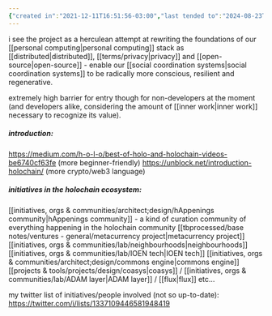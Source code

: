 ```yaml
---
{"created in":"2021-12-11T16:51:56-03:00","last tended to":"2024-08-23T17:44:46-03:00","tags":["technology","web3","distributedsystems","regeneration","socialoperatingsystems","design","lab","datamanagement","open-source","tool","initiative"],"relevancescore":95,"dg-publish":true,"permalink":"/initiatives-orgs-and-communities/lab/holochain/","dgPassFrontmatter":true,"created":"2021-12-11T16:51:56.443-03:00","updated":"2024-09-07T21:15:02.099-03:00"}
---
```


i see the project as a herculean attempt at rewriting the foundations of our [[personal computing\|personal computing]] stack as [[distributed\|distributed]], [[terms/privacy\|privacy]] and [[open-source\|open-source]] - enable our [[social coordination systems\|social coordination systems]] to be radically more conscious, resilient and regenerative.

extremely high barrier for entry though for non-developers at the moment (and developers alike, considering the amount of [[inner work\|inner work]] necessary to recognize its value).

##### introduction:

https://medium.com/h-o-l-o/best-of-holo-and-holochain-videos-be6740cf63fe (more beginner-friendly)
https://unblock.net/introduction-holochain/ (more crypto/web3 language)

##### initiatives in the holochain ecosystem:

[[initiatives, orgs & communities/architect;design/hAppenings community\|hAppenings community]] - a kind of curation community of everything happening in the holochain community
[[tbprocessed/base notes/ventures - general/metacurrency project\|metacurrency project]]
[[initiatives, orgs & communities/lab/neighbourhoods\|neighbourhoods]]
[[initiatives, orgs & communities/lab/IOEN tech\|IOEN tech]]
[[initiatives, orgs & communities/architect;design/commons engine\|commons engine]]
[[projects & tools/projects/design/coasys\|coasys]] / [[initiatives, orgs & communities/lab/ADAM layer\|ADAM layer]] / [[flux\|flux]]
etc...

my twitter list of initiatives/people involved (not so up-to-date): https://twitter.com/i/lists/1337109446581948419